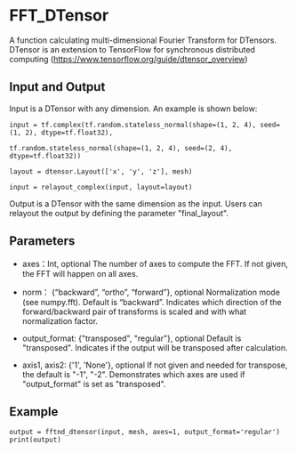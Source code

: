 
# FFT_DTensor
A function calculating multi-dimensional Fourier Transform for DTensors. DTensor is an extension to TensorFlow for synchronous distributed computing (https://www.tensorflow.org/guide/dtensor_overview)

## Input and Output

Input is a DTensor with any dimension. An example is shown below:

	input = tf.complex(tf.random.stateless_normal(shape=(1, 2, 4), seed=(1, 2), dtype=tf.float32),

	tf.random.stateless_normal(shape=(1, 2, 4), seed=(2, 4), dtype=tf.float32))

	layout = dtensor.Layout(['x', 'y', 'z'], mesh)

	input = relayout_complex(input, layout=layout)

Output is a DTensor with the same dimension as the input. Users can relayout the output by defining the parameter "final_layout".

## Parameters
* axes：Int, optional
    The number of axes to compute the FFT. If not given, the FFT will happen on all axes.

* norm： {“backward”, “ortho”, “forward”}, optional
    Normalization mode (see numpy.fft). Default is “backward”. Indicates which direction of the forward/backward pair of transforms is scaled and with what normalization factor.

* output_format: {"transposed", "regular"}, optional
    Default is "transposed". Indicates if the output will be transposed after calculation.
    
 *  axis1, axis2: {'1', 'None'}, optional
	 If not given and needed for transpose, the default is "-1", "-2". Demonstrates which axes are used if "output_format" is set as "transposed".
	 

## Example
	output = fftnd_dtensor(input, mesh, axes=1, output_format='regular')
	print(output)
